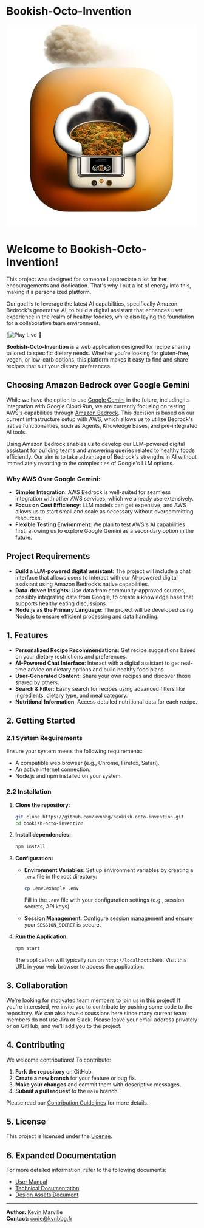 # Bookish-Octo-Invention

![Bookish-Octo-Invention Logo](doc/images/logo.png)

# Welcome to Bookish-Octo-Invention!

This project was designed for someone I appreciate a lot for her encouragements and dedication. That's why I put a lot of energy into this, making it a personalized platform. 

Our goal is to leverage the latest AI capabilities, specifically Amazon Bedrock's generative AI, to build a digital assistant that enhances user experience in the realm of healthy foodies, while also laying the foundation for a collaborative team environment.

[![Play Live 🚀](https://kvnbbg.github.io/bookish-octo-invention/)

**Bookish-Octo-Invention** is a web application designed for recipe sharing tailored to specific dietary needs. Whether you’re looking for gluten-free, vegan, or low-carb options, this platform makes it easy to find and share recipes that suit your dietary preferences.

## Choosing Amazon Bedrock over Google Gemini

While we have the option to use [Google Gemini](https://ai.google.dev/gemini-api/docs/quickstart?authuser=2&hl=fr&lang=node) in the future, including its integration with Google Cloud Run, we are currently focusing on testing AWS's capabilities through [Amazon Bedrock](https://aws.amazon.com/bedrock/). This decision is based on our current infrastructure setup with AWS, which allows us to utilize Bedrock's native functionalities, such as Agents, Knowledge Bases, and pre-integrated AI tools.

Using Amazon Bedrock enables us to develop our LLM-powered digital assistant for building teams and answering queries related to healthy foods efficiently. Our aim is to take advantage of Bedrock's strengths in AI without immediately resorting to the complexities of Google's LLM options. 

### Why AWS Over Google Gemini:
- **Simpler Integration**: AWS Bedrock is well-suited for seamless integration with other AWS services, which we already use extensively.
- **Focus on Cost Efficiency**: LLM models can get expensive, and AWS allows us to start small and scale as necessary without overcommitting resources.
- **Flexible Testing Environment**: We plan to test AWS's AI capabilities first, allowing us to explore Google Gemini as a secondary option in the future.

## Project Requirements
- **Build a LLM-powered digital assistant**: The project will include a chat interface that allows users to interact with our AI-powered digital assistant using Amazon Bedrock’s native capabilities.
- **Data-driven Insights**: Use data from community-approved sources, possibly integrating data from Google, to create a knowledge base that supports healthy eating discussions.
- **Node.js as the Primary Language**: The project will be developed using Node.js to ensure efficient processing and data handling.

## 1. Features

- **Personalized Recipe Recommendations**: Get recipe suggestions based on your dietary restrictions and preferences.
- **AI-Powered Chat Interface**: Interact with a digital assistant to get real-time advice on dietary options and build healthy food plans.
- **User-Generated Content**: Share your own recipes and discover those shared by others.
- **Search & Filter**: Easily search for recipes using advanced filters like ingredients, dietary type, and meal category.
- **Nutritional Information**: Access detailed nutritional data for each recipe.

## 2. Getting Started

### 2.1 System Requirements

Ensure your system meets the following requirements:

- A compatible web browser (e.g., Chrome, Firefox, Safari).
- An active internet connection.
- Node.js and npm installed on your system.

### 2.2 Installation

1. **Clone the repository:**
   ```bash
   git clone https://github.com/kvnbbg/bookish-octo-invention.git
   cd bookish-octo-invention
   ```

2. **Install dependencies:**
   ```bash
   npm install
   ```

3. **Configuration:**
   - **Environment Variables**: Set up environment variables by creating a `.env` file in the root directory:
     ```bash
     cp .env.example .env
     ```
     Fill in the `.env` file with your configuration settings (e.g., session secrets, API keys).

   - **Session Management**: Configure session management and ensure your `SESSION_SECRET` is secure.

4. **Run the Application:**
   ```bash
   npm start
   ```

   The application will typically run on `http://localhost:3000`. Visit this URL in your web browser to access the application.

## 3. Collaboration

We're looking for motivated team members to join us in this project! If you're interested, we invite you to contribute by pushing some code to the repository. We can also have discussions here since many current team members do not use Jira or Slack. Please leave your email address privately or on GitHub, and we'll add you to the project.

## 4. Contributing

We welcome contributions! To contribute:

1. **Fork the repository** on GitHub.
2. **Create a new branch** for your feature or bug fix.
3. **Make your changes** and commit them with descriptive messages.
4. **Submit a pull request** to the `main` branch.

Please read our [Contribution Guidelines](CONTRIBUTING.md) for more details.

## 5. License

This project is licensed under the [License](LICENSE).

## 6. Expanded Documentation

For more detailed information, refer to the following documents:

- [User Manual](doc/userManual.md)
- [Technical Documentation](doc/technicalDoc.md)
- [Design Assets Document](doc/designAssets.md)

---

**Author:** Kevin Marville  
**Contact:** [code@kvnbbg.fr](mailto:code@kvnbbg.fr)
